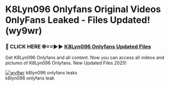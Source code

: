# K8Lyn096 Onlyfans Original Videos 0nlyFans Leaked - Files Updated! (wy9wr)

<h3>🔴 CLICK HERE 🌐==►► <a href="https://tinyurl.com/4seja8ks" rel="nofollow">K8Lyn096 Onlyfans Updated Files</a></h3>

Get K8Lyn096 Onlyfans and all content. Now you can access all videos and pictures of K8Lyn096 Onlyfans. New Updated Files 2025!

[![wy9wr](https://i.imgur.com/EWjZXRe.gif)](https://tinyurl.com/4seja8ks)
k8lyn096 onlyfans leaks<br>
k8lyn096 onlyfans leak